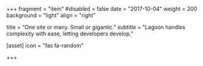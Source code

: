 +++
fragment = "item"
#disabled = false
date = "2017-10-04"
weight = 200
background = "light"
align = "right"

title = "One site or many. Small or gigantic."
subtitle = "Lagoon handles complexity with ease, letting developers develop."

[asset]
  icon = "fas fa-random"

+++